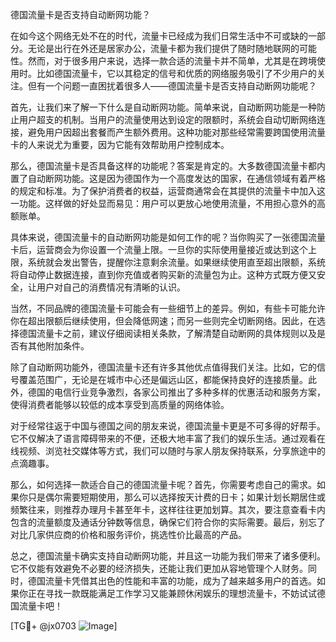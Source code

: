 德国流量卡是否支持自动断网功能？

在如今这个网络无处不在的时代，流量卡已经成为我们日常生活中不可或缺的一部分。无论是出行在外还是居家办公，流量卡都为我们提供了随时随地联网的可能性。然而，对于很多用户来说，选择一款合适的流量卡并不简单，尤其是在跨境使用时。比如德国流量卡，它以其稳定的信号和优质的网络服务吸引了不少用户的关注。但有一个问题一直困扰着很多人——德国流量卡是否支持自动断网功能呢？

首先，让我们来了解一下什么是自动断网功能。简单来说，自动断网功能是一种防止用户超支的机制。当用户的流量使用达到设定的限额时，系统会自动切断网络连接，避免用户因超出套餐而产生额外费用。这种功能对那些经常需要跨国使用流量卡的人来说尤为重要，因为它能有效帮助用户控制成本。

那么，德国流量卡是否具备这样的功能呢？答案是肯定的。大多数德国流量卡都内置了自动断网功能。这是因为德国作为一个高度发达的国家，在通信领域有着严格的规定和标准。为了保护消费者的权益，运营商通常会在其提供的流量卡中加入这一功能。这样做的好处显而易见：用户可以更放心地使用流量，不用担心意外的高额账单。

具体来说，德国流量卡的自动断网功能是如何工作的呢？当你购买了一张德国流量卡后，运营商会为你设置一个流量上限。一旦你的实际使用量接近或达到这个上限，系统就会发出警告，提醒你注意剩余流量。如果继续使用直至超出限额，系统将自动停止数据连接，直到你充值或者购买新的流量包为止。这种方式既方便又安全，让用户对自己的消费情况有清晰的认识。

当然，不同品牌的德国流量卡可能会有一些细节上的差异。例如，有些卡可能允许你在超出限额后继续使用，但会降低网速；而另一些则完全切断网络。因此，在选择德国流量卡之前，建议仔细阅读相关条款，了解清楚自动断网的具体规则以及是否有其他附加条件。

除了自动断网功能外，德国流量卡还有许多其他优点值得我们关注。比如，它的信号覆盖范围广，无论是在城市中心还是偏远山区，都能保持良好的连接质量。此外，德国的电信行业竞争激烈，各家公司推出了多种多样的优惠活动和服务方案，使得消费者能够以较低的成本享受到高质量的网络体验。

对于经常往返于中国与德国之间的朋友来说，德国流量卡更是不可多得的好帮手。它不仅解决了语言障碍带来的不便，还极大地丰富了我们的娱乐生活。通过观看在线视频、浏览社交媒体等方式，我们可以随时与家人朋友保持联系，分享旅途中的点滴趣事。

那么，如何选择一款适合自己的德国流量卡呢？首先，你需要考虑自己的需求。如果你只是偶尔需要短期使用，那么可以选择按天计费的日卡；如果计划长期居住或频繁往来，则推荐办理月卡甚至年卡，这样往往更加划算。其次，要注意查看卡内包含的流量额度及通话分钟数等信息，确保它们符合你的实际需要。最后，别忘了对比几家供应商的价格和服务评价，挑选性价比最高的产品。

总之，德国流量卡确实支持自动断网功能，并且这一功能为我们带来了诸多便利。它不仅能有效避免不必要的经济损失，还能让我们更加从容地管理个人财务。同时，德国流量卡凭借其出色的性能和丰富的功能，成为了越来越多用户的首选。如果你正在寻找一款既能满足工作学习又能兼顾休闲娱乐的理想流量卡，不妨试试德国流量卡吧！

[TG💪+ @jx0703 ![Image](https://github.com/user-attachments/assets/dbca1d08-cadb-493c-b0ec-ad6f7a83f270)]